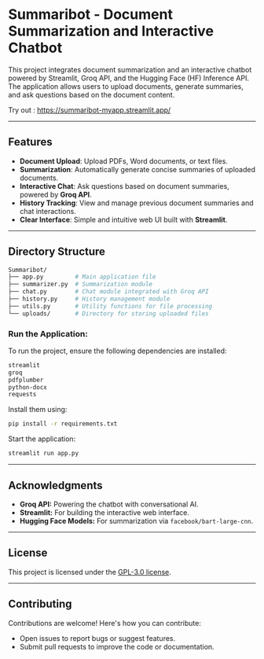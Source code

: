 

# **Summaribot - Document Summarization and Interactive Chatbot**

This project integrates document summarization and an interactive chatbot powered by Streamlit, Groq API, and the Hugging Face (HF) Inference API. The application allows users to upload documents, generate summaries, and ask questions based on the document content.

Try out : https://summaribot-myapp.streamlit.app/

---

## **Features**

- **Document Upload**: Upload PDFs, Word documents, or text files.
- **Summarization**: Automatically generate concise summaries of uploaded documents.
- **Interactive Chat**: Ask questions based on document summaries, powered by **Groq API**.
- **History Tracking**: View and manage previous document summaries and chat interactions.
- **Clear Interface**: Simple and intuitive web UI built with **Streamlit**.

---

## **Directory Structure**

```bash
Summaribot/
├── app.py         # Main application file
├── summarizer.py  # Summarization module
├── chat.py        # Chat module integrated with Groq API
├── history.py     # History management module
├── utils.py       # Utility functions for file processing
└── uploads/       # Directory for storing uploaded files
```

### Run the Application:

To run the project, ensure the following dependencies are installed:
  ```bash
  streamlit
  groq
  pdfplumber
  python-docx
  requests
```

Install them using:
  ```bash
  pip install -r requirements.txt
  ```
Start the application:
  ```bash
  streamlit run app.py
  ```

---

## Acknowledgments
- **Groq API:** Powering the chatbot with conversational AI.
- **Streamlit:** For building the interactive web interface.
- **Hugging Face Models:** For summarization via `facebook/bart-large-cnn`.

---

## License
This project is licensed under the [GPL-3.0 license](https://www.gnu.org/licenses/gpl-3.0.en.html).

---

## Contributing
Contributions are welcome! Here's how you can contribute:
- Open issues to report bugs or suggest features.
- Submit pull requests to improve the code or documentation.
